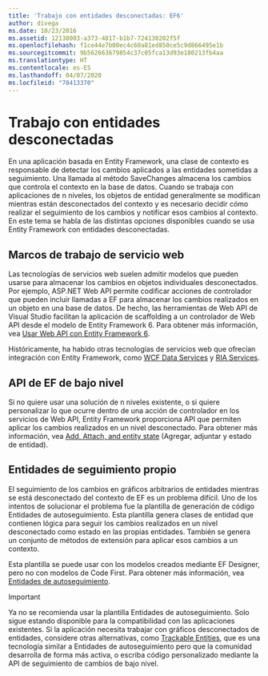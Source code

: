 ```yaml
---
title: 'Trabajo con entidades desconectadas: EF6'
author: divega
ms.date: 10/23/2016
ms.assetid: 12138003-a373-4817-b1b7-724130202f5f
ms.openlocfilehash: f1ce44e7b00ec4c60a81ed850ce5c9d866495e1b
ms.sourcegitcommit: 9b562663679854c37c05fca13d93e180213fb4aa
ms.translationtype: HT
ms.contentlocale: es-ES
ms.lasthandoff: 04/07/2020
ms.locfileid: "78413370"
---
```

# <a name="working-with-disconnected-entities"></a>Trabajo con entidades desconectadas
En una aplicación basada en Entity Framework, una clase de contexto es responsable de detectar los cambios aplicados a las entidades sometidas a seguimiento. Una llamada al método SaveChanges almacena los cambios que controla el contexto en la base de datos. Cuando se trabaja con aplicaciones de n niveles, los objetos de entidad generalmente se modifican mientras están desconectados del contexto y es necesario decidir cómo realizar el seguimiento de los cambios y notificar esos cambios al contexto. En este tema se habla de las distintas opciones disponibles cuando se usa Entity Framework con entidades desconectadas.   

## <a name="web-service-frameworks"></a>Marcos de trabajo de servicio web

Las tecnologías de servicios web suelen admitir modelos que pueden usarse para almacenar los cambios en objetos individuales desconectados. Por ejemplo, ASP.NET Web API permite codificar acciones de controlador que pueden incluir llamadas a EF para almacenar los cambios realizados en un objeto en una base de datos. De hecho, las herramientas de Web API de Visual Studio facilitan la aplicación de scaffolding a un controlador de Web API desde el modelo de Entity Framework 6. Para obtener más información, vea [Usar Web API con Entity Framework 6](https://docs.microsoft.com/aspnet/web-api/overview/data/using-web-api-with-entity-framework/).   

Históricamente, ha habido otras tecnologías de servicios web que ofrecían integración con Entity Framework, como [WCF Data Services](https://docs.microsoft.com/dotnet/framework/data/wcf/create-a-data-service-using-an-adonet-ef-data-wcf) y [RIA Services](https://docs.microsoft.com/previous-versions/dotnet/wcf-ria/ee707344(v=vs.91)).

## <a name="low-level-ef-apis"></a>API de EF de bajo nivel

Si no quiere usar una solución de n niveles existente, o si quiere personalizar lo que ocurre dentro de una acción de controlador en los servicios de Web API, Entity Framework proporciona API que permiten aplicar los cambios realizados en un nivel desconectado. Para obtener más información, vea [Add, Attach, and entity state](~/ef6/saving/change-tracking/entity-state.md) (Agregar, adjuntar y estado de entidad).  

## <a name="self-tracking-entities"></a>Entidades de seguimiento propio  

El seguimiento de los cambios en gráficos arbitrarios de entidades mientras se está desconectado del contexto de EF es un problema difícil. Uno de los intentos de solucionar el problema fue la plantilla de generación de código Entidades de autoseguimiento. Esta plantilla genera clases de entidad que contienen lógica para seguir los cambios realizados en un nivel desconectado como estado en las propias entidades. También se genera un conjunto de métodos de extensión para aplicar esos cambios a un contexto.

Esta plantilla se puede usar con los modelos creados mediante EF Designer, pero no con modelos de Code First. Para obtener más información, vea [Entidades de autoseguimiento](self-tracking-entities/index.md).  

> [!IMPORTANT]
> Ya no se recomienda usar la plantilla Entidades de autoseguimiento. Solo sigue estando disponible para la compatibilidad con las aplicaciones existentes. Si la aplicación necesita trabajar con gráficos desconectados de entidades, considere otras alternativas, como [Trackable Entities](https://trackableentities.github.io/), que es una tecnología similar a Entidades de autoseguimiento pero que la comunidad desarrolla de forma más activa, o escriba código personalizado mediante la API de seguimiento de cambios de bajo nivel.
